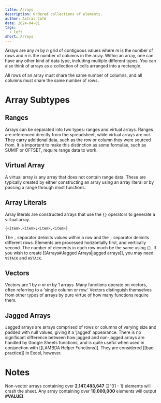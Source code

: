 ```yaml
---
title: Arrays
description: Ordered collections of elements.
author: Astral Café
date: 2024-04-01
tags:
  - left
short: Arrays
---
```

Arrays are any *m* by *n* grid of contiguous values where *m* is the number of rows and *n* is the number of columns in the array. Within an array, one can have any other kind of data type, including multiple different types. You can also think of arrays as a collection of cells arranged into a rectangle.

All rows of an array must share the same number of columns, and all columns must share the same number of rows.
# Array Subtypes
## Ranges
Arrays can be separated into two types: ranges and virtual arrays. Ranges are referenced directly from the spreadsheet, while virtual arrays are not. They carry additional data, such as the row or column they were sourced from. It is important to make this distinction as some formulae, such as SUMIF or OFFSET, require range data to work.
## Virtual Array
A virtual array is any array that does not contain range data. These are typically created by either constructing an array using an array literal or by passing a range through most functions.
## Array Literals
Array literals are constructed arrays that use the `{}` operators to generate a virtual array.

```xls
{<item>,<item>;<item>,<item>}
```

The `,` separator delimits values within a row and the `;` separator delimits different rows. Elements are processed horizontally first, and vertically second. The number of elements in each row much be the same using `{}`. If you wish to create [[Arrays#Jagged Arrays|jagged arrays]], you may need `VSTACK` and `HSTACK`.
## Vectors
Vectors are 1 by *n* or *m* by 1 arrays. Many functions operate on vectors, often referring to a 'single column or row.' Vectors distinguish themselves from other types of arrays by pure virtue of how many functions require them.
## Jagged Arrays
Jagged arrays are arrays comprised of rows or columns of varying size and padded with null values, giving it a 'jagged' appearance. There is no significant difference between how jagged and non-jagged arrays are handled by Google Sheets functions, and is quite useful when used in conjunction with [[LAMBDA Helper Functions]]. They are considered [[bad practice]] in Excel, however.
# Notes
Non-vector arrays containing over **2,147,483,647** (2^31 - 1) elements will crash the sheet. Any array containing over **10,000,000** elements will output **#VALUE!**.